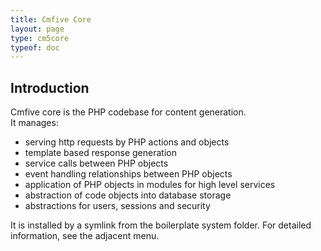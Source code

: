 ```yaml
---
title: Cmfive Core
layout: page
type: cm5core
typeof: doc
---
```


## Introduction

Cmfive core is the PHP codebase for content generation.  
It manages:
 - serving http requests by PHP actions and objects
 - template based response generation
 - service calls between PHP objects
 - event handling relationships between PHP objects
 - application of PHP objects in modules for high level services
 - abstraction of code objects into database storage
 - abstractions for users, sessions and security
 
It is installed by a symlink from the boilerplate system folder. For detailed information, see the adjacent menu.

